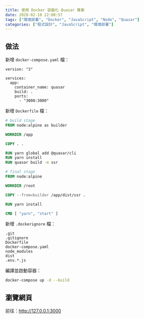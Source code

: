 ```yaml
---
title: 使用 Docker 容器化 Quasar 專案
date: 2020-02-10 22:00:57
tags: ["環境部署", "Docker", "JavaScript", "Node", "Quasar"]
categories: ["程式設計", "JavaScript", "環境部署"]
---
```


## 做法

新增 `docker-compose.yaml` 檔：

```YML
version: "3"

services:
  app:
    container_name: quasar
    build: .
    ports:
      - "3000:3000"
```

新增 `Dockerfile` 檔：

```DOCKERFILE
# build stage
FROM node:alpine as builder

WORKDIR /app

COPY . .

RUN yarn global add @quasar/cli
RUN yarn install
RUN quasar build -m ssr

# final stage
FROM node:alpine

WORKDIR /root

COPY --from=builder /app/dist/ssr .

RUN yarn install

CMD [ "yarn", "start" ]
```

新增 `.dockerignore` 檔：

```ENV
.git
.gitignore
Dockerfile
docker-compose.yaml
node_modules
dist
.env.*.js
```

編譯並啟動容器：

```BASH
docker-compose up -d --build
```

## 瀏覽網頁

前往：<http://127.0.0.1:3000>
